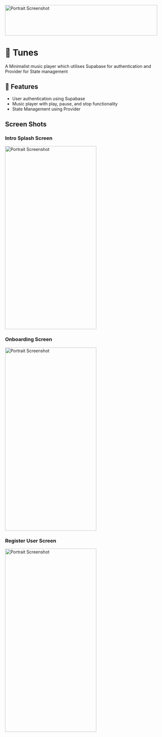 <img src="https://github.com/user-attachments/assets/f51758bb-5896-4277-a2ed-f1c9652569e9" alt="Portrait Screenshot" width="500" height="100"/>

# 📱 Tunes 

A Minimalist music player which utilises Supabase for authentication and Provider for State management

## 🚀 Features

- User authentication using Supabase
- Music player with play, pause, and stop functionality
- State Management using Provider

## Screen Shots

### Intro Splash Screen
<img src="https://github.com/user-attachments/assets/4cd6fa32-1c5e-40ec-8eee-912b5940a401" alt="Portrait Screenshot" width="300" height="600"/>

### Onboarding Screen
<img src="https://github.com/user-attachments/assets/ae1bc764-4618-42f5-9ed1-381c76b6a1f8" alt="Portrait Screenshot" width="300" height="600"/>

### Register User Screen
<img src="https://github.com/user-attachments/assets/3448631e-683a-47b6-bca8-22a93a658d62" alt="Portrait Screenshot" width="300" height="600"/>


